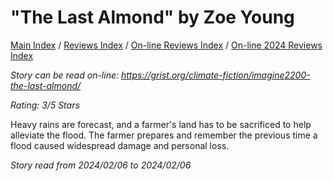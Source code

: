 # "The Last Almond" by Zoe Young

[Main Index](../../../README.md) / [Reviews Index](../../README.md) / [On-line Reviews Index](../README.md) / [On-line 2024 Reviews Index](README.md)

*Story can be read on-line: <https://grist.org/climate-fiction/imagine2200-the-last-almond/>*

*Rating: 3/5 Stars*

Heavy rains are forecast, and a farmer's land has to be sacrificed to help alleviate the flood. The farmer prepares and remember the previous time a flood caused widespread damage and personal loss.

*Story read from 2024/02/06 to 2024/02/06*
